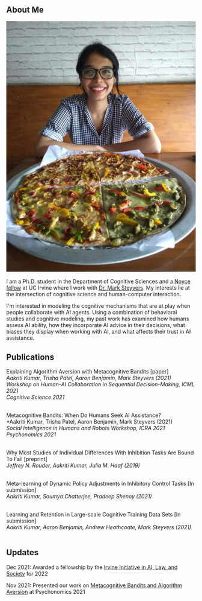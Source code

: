 ## About Me

<p><img class = "profile-picture" src="image.jpg" /></p>

I am a Ph.D. student in the Department of Cognitive Sciences and a [Noyce fellow](https://ucinoyce.org/) at UC Irvine where I work with [Dr. Mark Steyvers](https://steyvers.socsci.uci.edu/). My interests lie at the intersection of cognitive science and human-computer interaction.

I'm interested in modeling the cognitive mechanisms that are at play when people collaborate with AI agents. Using a combination of behavioral studies and cognitive modeling, my past work has examined how humans assess AI ability, how they incorporate AI advice in their decisions, what biases they display when working with AI, and what affects their trust in AI assistance.


## Publications

Explaining Algorithm Aversion with Metacognitive Bandits [paper]<br>
*Aakriti Kumar, Trisha Patel, Aaron Benjamin, Mark Steyvers (2021)*<br>
*Workshop on Human-AI Collaboration in Sequential Decision-Making, ICML 2021*<br>
*Cognitive Science 2021*<br>
<br>

Metacognitive Bandits: When Do Humans Seek AI Assistance?<br>
*Aakriti Kumar, Trisha Patel, Aaron Benjamin, Mark Steyvers (2021)<br>
*Social Intelligence in Humans and Robots Workshop, ICRA 2021* <br>
*Psychonomics 2021*<br>
<br>

Why Most Studies of Individual Differences With Inhibition Tasks Are Bound To Fail [preprint]<br>
*Jeffrey N. Rouder, Aakriti Kumar, Julia M. Haaf (2019)*<br>
<br>

Meta-learning of Dynamic Policy Adjustments in Inhibitory Control Tasks [In submission]<br>
*Aakriti Kumar, Soumya Chatterjee, Pradeep Shenoy (2021)*<br>
<br>

Learning and Retention in Large-scale Cognitive Training Data Sets [In submission]<br>
*Aakriti Kumar, Aaron Benjamin, Andrew Heathcoate, Mark Steyvers (2021)*<br>
<br>


## Updates


Dec 2021:  Awarded a fellowship by the [Irvine Initiative in AI, Law, and Society](https://ucinoyce.org/) for 2022

Nov 2021:  Presented our work on [Metacognitive Bandits and Algorithm Aversion](https://escholarship.org/content/qt7xc470dt/qt7xc470dt.pdf) at Psychonomics 2021
